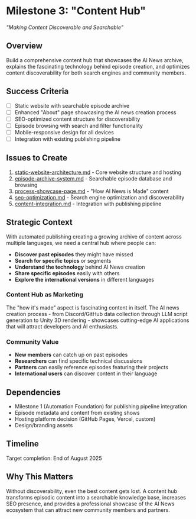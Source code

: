 # Milestone 3: "Content Hub"
*"Making Content Discoverable and Searchable"*

## Overview
Build a comprehensive content hub that showcases the AI News archive, explains the fascinating technology behind episode creation, and optimizes content discoverability for both search engines and community members.

## Success Criteria
- [ ] Static website with searchable episode archive
- [ ] Enhanced "About" page showcasing the AI news creation process
- [ ] SEO-optimized content structure for discoverability
- [ ] Episode browsing with search and filter functionality
- [ ] Mobile-responsive design for all devices
- [ ] Integration with existing publishing pipeline

## Issues to Create
1. [static-website-architecture.md](./static-website-architecture.md) - Core website structure and hosting
2. [episode-archive-system.md](./episode-archive-system.md) - Searchable episode database and browsing
3. [process-showcase-page.md](./process-showcase-page.md) - "How AI News is Made" content
4. [seo-optimization.md](./seo-optimization.md) - Search engine optimization and discoverability
5. [content-integration.md](./content-integration.md) - Integration with publishing pipeline

## Strategic Context
With automated publishing creating a growing archive of content across multiple languages, we need a central hub where people can:
- **Discover past episodes** they might have missed
- **Search for specific topics** or segments
- **Understand the technology** behind AI News creation
- **Share specific episodes** easily with others
- **Explore the international versions** in different languages

### Content Hub as Marketing
The "how it's made" aspect is fascinating content in itself. The AI news creation process - from Discord/GitHub data collection through LLM script generation to Unity 3D rendering - showcases cutting-edge AI applications that will attract developers and AI enthusiasts.

### Community Value
- **New members** can catch up on past episodes
- **Researchers** can find specific technical discussions
- **Partners** can easily reference episodes featuring their projects
- **International users** can discover content in their language

## Dependencies
- Milestone 1 (Automation Foundation) for publishing pipeline integration
- Episode metadata and content from existing shows
- Hosting platform decision (GitHub Pages, Vercel, custom)
- Design/branding assets

## Timeline
Target completion: End of August 2025

## Why This Matters
Without discoverability, even the best content gets lost. A content hub transforms episodic content into a searchable knowledge base, increases SEO presence, and provides a professional showcase of the AI News ecosystem that can attract new community members and partners. 